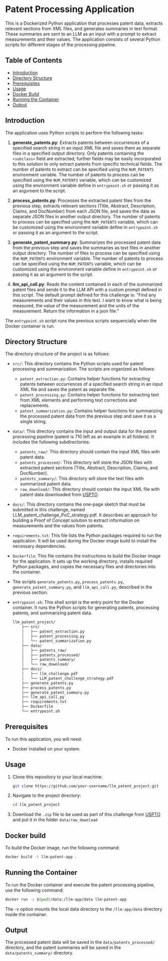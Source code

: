 # Patent Processing Application

This is a Dockerized Python application that processes patent data, extracts relevant sections from XML files, and generates summaries in text format. These summaries are sent to an LLM as an input with a prompt to extract measurements and their values. The application consists of several Python scripts for different stages of the processing pipeline.

## Table of Contents

- [Introduction](#introduction)
- [Directory Structure](#directory-structure)
- [Prerequisites](#prerequisites)
- [Usage](#usage)
- [Docker Build](#docker-build)
- [Running the Container](#running-the-container)
- [Output](#output)

## Introduction

The application uses Python scripts to perform the following tasks:

1. **generate_patents.py**: Extracts patents between occurrences of a specified search string in an input XML file and saves them as separate files in a specified output directory. Only patents containing the `<subclass>` field are extracted; further fields may be easily incorporated to this solution to only extract patents from specific technical fields. The number of patents to extract can be specified using the `NUM_PATENTS` environment variable. The number of patents to process can be specified using the `NUM_PATENTS` variable, which can be customized using the environment variable define in `entrypoint.sh` or passing it as an argument to the script.

2. **process_patents.py**: Processes the extracted patent files from the previous step, extracts relevant sections (Title, Abstract, Description, Claims, and DocNumber) from each JSON file, and saves the data as separate JSON files in another output directory. The number of patents to process can be specified using the `NUM_PATENTS` variable, which can be customized using the environment variable define in `entrypoint.sh` or passing it as an argument to the script.

3. **generate_patent_summary.py**: Summarizes the processed patent data from the previous step and saves the summaries as text files in another output directory. The number of files to process can be specified using the `NUM_PATENTS` environment variable. The number of patents to process can be specified using the `NUM_PATENTS` variable, which can be customized using the environment variable define in `entrypoint.sh` or passing it as an argument to the script.

4. **llm_api_call.py**: Reads the content contained in each of the summarized patent files and sends it to the LLM API with a custom prompt defined in this script. The default prompt defined for this challenge is: "Find any measurements and their values in this text. I want to know what is being measured, the value of the measurement and the units of the measurement. Return the information in a json file:"

The `entrypoint.sh` script runs the previous scripts sequencially when the Docker container is run.

## Directory Structure

The directory structure of the project is as follows:

- `src/`: This directory contains the Python scripts used for patent processing and summarization. The scripts are organized as follows:
  - `patent_extraction.py`: Contains helper functions for extracting patents between occurrences of a specified search string in an input XML file and saves the patent as separate file.
  - `patent_processing.py`: Contains helper functions for extracting text from XML elements and performing text corrections and replacements.
  - `patent_summarization.py`: Contains helper functions for summarizing the processed patent data from the previous step and save it as a single string.
- `data/`: This directory contains the input and output data for the patent processing pipeline (patent is 710 left as an example in all folders). It includes the following subdirectories:
  - `patents_raw/`: This directory should contain the input XML files with patent data.
  - `patents_processed/`: This directory will store the JSON files with extracted patent sections (Title, Abstract, Description, Claims, and DocNumber).
  - `patents_summary/`: This directory will store the text files with summarized patent data.
  - `raw_download/`: This directory should contain the input XML file with patent data downloaded from [USPTO](https://bulkdata.uspto.gov/data/patent/grant/redbook/fulltext/2021/ipg210105.zip).
- `docs/`: This directory contains the one-page sketch that must be submitted in this challenge, named LLM_patent_challenge_PoC_strategy.pdf. It describes an approach for building a Proof of Concept solution to extract information on measurements and the values from patents.

- `requirements.txt`: This file lists the Python packages required to run the application. It will be used during the Docker image build to install the necessary dependencies.

- `Dockerfile`: This file contains the instructions to build the Docker image for the application. It sets up the working directory, installs required Python packages, and copies the necessary files and directories into the container.

- The scripts `generate_patents.py`, `process_patents.py`, `generate_patent_summary.py`, and `llm_api_call.py`, described in the previous section.

- `entrypoint.sh`: This shell script is the entry point for the Docker container. It runs the Python scripts for generating patents, processing patents, and summarizing patent data.

   ```bash
   llm_patent_project/
       ├── src/
       │   ├── patent_extraction.py
       │   ├── patent_processing.py
       │   └── patent_summarization.py
       ├── data/
       │   ├── patents_raw/
       │   ├── patents_processed/
       │   ├── patents_summary/
       │   └── raw_download/
       ├── docs/
       │   ├── llm_challenge.pdf
       │   └── LLM_patent_challenge_strategy.pdf
       ├── generate_patents.py
       ├── process_patents.py
       ├── generate_patent_summary.py
       ├── llm_api_call.py
       ├── requirements.txt
       ├── Dockerfile
       └── entrypoint.sh

## Prerequisites

To run this application, you will need:

- Docker installed on your system.

## Usage

1. Clone this repository to your local machine:

   ```bash
   git clone https://github.com/your-username/llm_patent_project.git

2. Navigate to the project directory:

   ```bash
   cd llm_patent_project
   
3. Download the `.zip` file to be used as part of this challenge from [USPTO](https://bulkdata.uspto.gov/data/patent/grant/redbook/fulltext/2021/ipg210105.zip) and put it in the folder `data/raw_download`


## Docker build

To build the Docker image, run the following command:

   ```bash
   docker build -t llm-patent-app .
   ```

## Running the Container

To run the Docker container and execute the patent processing pipeline, use the following command:

   ```bash
   docker run -v $(pwd)/data:/llm-app/data llm-patent-app
   ```

The -v option mounts the local data directory to the `/llm-app/data` directory inside the container.

## Output

The processed patent data will be saved in the `data/patents_processed/` directory, and the patent summaries will be saved in the `data/patents_summary/` directory.









